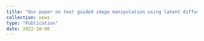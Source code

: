 ```yaml
---
title: "Our paper on text guided image manipulation using latent diffusion models is accepted at BMVC 2022 [preprint]([https://arxiv.org/abs/2210.02249])"
collection: news
type: "Publication"
date: 2022-10-06
---
```

